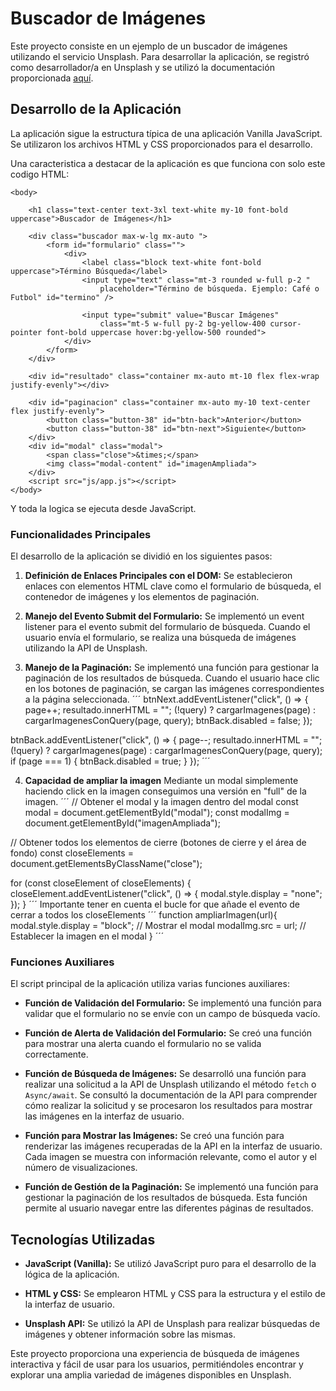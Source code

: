 # Buscador de Imágenes

Este proyecto consiste en un ejemplo de un buscador de imágenes utilizando el servicio Unsplash. Para desarrollar la aplicación, se registró como desarrollador/a en Unsplash y se utilizó la documentación proporcionada [aquí](https://unsplash.com/documentation).

## Desarrollo de la Aplicación

La aplicación sigue la estructura típica de una aplicación Vanilla JavaScript. Se utilizaron los archivos HTML y CSS proporcionados para el desarrollo.

Una caracteristica a destacar de la aplicación es que funciona con solo este codigo HTML:
```
<body>

    <h1 class="text-center text-3xl text-white my-10 font-bold uppercase">Buscador de Imágenes</h1>

    <div class="buscador max-w-lg mx-auto ">
        <form id="formulario" class="">
            <div>
                <label class="block text-white font-bold uppercase">Término Búsqueda</label>
                <input type="text" class="mt-3 rounded w-full p-2 "
                    placeholder="Término de búsqueda. Ejemplo: Café o Futbol" id="termino" />

                <input type="submit" value="Buscar Imágenes"
                    class="mt-5 w-full py-2 bg-yellow-400 cursor-pointer font-bold uppercase hover:bg-yellow-500 rounded">
            </div>
        </form>
    </div>

    <div id="resultado" class="container mx-auto mt-10 flex flex-wrap justify-evenly"></div>

    <div id="paginacion" class="container mx-auto my-10 text-center flex justify-evenly">
        <button class="button-38" id="btn-back">Anterior</button>
        <button class="button-38" id="btn-next">Siguiente</button>
    </div>
    <div id="modal" class="modal">
        <span class="close">&times;</span>
        <img class="modal-content" id="imagenAmpliada">
    </div>
    <script src="js/app.js"></script>
</body>
```

Y toda la logica se ejecuta desde JavaScript.


### Funcionalidades Principales

El desarrollo de la aplicación se dividió en los siguientes pasos:

1. **Definición de Enlaces Principales con el DOM:** Se establecieron enlaces con elementos HTML clave como el formulario de búsqueda, el contenedor de imágenes y los elementos de paginación.

2. **Manejo del Evento Submit del Formulario:** Se implementó un event listener para el evento submit del formulario de búsqueda. Cuando el usuario envía el formulario, se realiza una búsqueda de imágenes utilizando la API de Unsplash.

3. **Manejo de la Paginación:** Se implementó una función para gestionar la paginación de los resultados de búsqueda. Cuando el usuario hace clic en los botones de paginación, se cargan las imágenes correspondientes a la página seleccionada.
´´´
btnNext.addEventListener("click", () => {
    page++;
    resultado.innerHTML = "";
    (!query) ? cargarImagenes(page) : cargarImagenesConQuery(page, query);
    btnBack.disabled = false;
});

btnBack.addEventListener("click", () => {
    page--;
    resultado.innerHTML = "";
    (!query) ? cargarImagenes(page) : cargarImagenesConQuery(page, query);
    if (page === 1) {
        btnBack.disabled = true;
    }
});
´´´


4. **Capacidad de ampliar la imagen** Mediante un modal simplemente haciendo click en la imagen conseguimos una versión en "full" de la imagen.
´´´
// Obtener el modal y la imagen dentro del modal
const modal = document.getElementById("modal");
const modalImg = document.getElementById("imagenAmpliada");

// Obtener todos los elementos de cierre (botones de cierre y el área de fondo)
const closeElements = document.getElementsByClassName("close");

for (const closeElement of closeElements) {
    closeElement.addEventListener("click", () => {
      modal.style.display = "none";
    });
  }
´´´
Importante tener en cuenta el bucle for que añade el evento de cerrar a todos los closeElements
´´´
function ampliarImagen(url){
    modal.style.display = "block"; // Mostrar el modal
    modalImg.src = url; // Establecer la imagen en el modal
}
´´´

### Funciones Auxiliares

El script principal de la aplicación utiliza varias funciones auxiliares:

- **Función de Validación del Formulario:** Se implementó una función para validar que el formulario no se envíe con un campo de búsqueda vacío.
  
- **Función de Alerta de Validación del Formulario:** Se creó una función para mostrar una alerta cuando el formulario no se valida correctamente.

- **Función de Búsqueda de Imágenes:** Se desarrolló una función para realizar una solicitud a la API de Unsplash utilizando el método `fetch` o `Async/await`. Se consultó la documentación de la API para comprender cómo realizar la solicitud y se procesaron los resultados para mostrar las imágenes en la interfaz de usuario.

- **Función para Mostrar las Imágenes:** Se creó una función para renderizar las imágenes recuperadas de la API en la interfaz de usuario. Cada imagen se muestra con información relevante, como el autor y el número de visualizaciones.

- **Función de Gestión de la Paginación:** Se implementó una función para gestionar la paginación de los resultados de búsqueda. Esta función permite al usuario navegar entre las diferentes páginas de resultados.

## Tecnologías Utilizadas

- **JavaScript (Vanilla):** Se utilizó JavaScript puro para el desarrollo de la lógica de la aplicación.
  
- **HTML y CSS:** Se emplearon HTML y CSS para la estructura y el estilo de la interfaz de usuario.

- **Unsplash API:** Se utilizó la API de Unsplash para realizar búsquedas de imágenes y obtener información sobre las mismas.

Este proyecto proporciona una experiencia de búsqueda de imágenes interactiva y fácil de usar para los usuarios, permitiéndoles encontrar y explorar una amplia variedad de imágenes disponibles en Unsplash.

